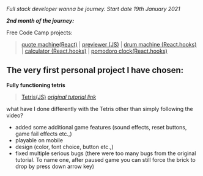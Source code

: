 *_Full stack developer wanna be journey. Start date 19th January 2021_*

***2nd month of the journey:***

Free Code Camp projects:

  >[quote machine(React)](https://a331998513.github.io/practice/quote_machine/)  |
  >[previewer (JS)](https://a331998513.github.io/practice/previewer/)  |
  >[drum machine (React.hooks)](https://a331998513.github.io/practice/drum_machine/)  |
  >[calculator (React.hooks)](https://a331998513.github.io/practice/calculator/)  |
  >[pomodoro clock(React.hooks)](https://a331998513.github.io/practice/clock/)

  
## The very first personal project I have chosen:

**Fully functioning tetris**



  >[Tetris(JS)](https://a331998513.github.io/practice/Tetris/)        *[original tutorial link](https://www.youtube.com/watch?v=w1JJfK09ujQ&t=4610s)*

what have I done differently with the Tetris other than simply following the video? 
- added some additional game features (sound effects, reset buttons, game fail effects etc.,)
- playable on mobile
- design (color, font choice, button etc.,)
- fixed multiple serious bugs (there were too many bugs from the original tutorial. To name one, after paused game you can still force the brick to drop by press down arrow key)

